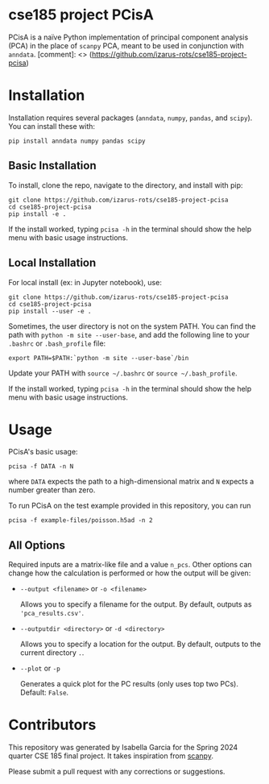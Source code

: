 # cse185 project PCisA

PCisA is a naïve Python implementation of principal component analysis (PCA) in the place of `scanpy` PCA, meant to be used in conjunction with `anndata`.
[comment]: <> (https://github.com/izarus-rots/cse185-project-pcisa)

# Installation

Installation requires several packages (`anndata`, `numpy`, `pandas`, and `scipy`). You can install these with:

```
pip install anndata numpy pandas scipy
```

## Basic Installation
To install, clone the repo, navigate to the directory, and install with pip:

```
git clone https://github.com/izarus-rots/cse185-project-pcisa
cd cse185-project-pcisa
pip install -e .
```

If the install worked, typing `pcisa -h` in the terminal should show the help menu with basic usage instructions.

## Local Installation
For local install (ex: in Jupyter notebook), use:
```
git clone https://github.com/izarus-rots/cse185-project-pcisa
cd cse185-project-pcisa
pip install --user -e .
```

Sometimes, the user directory is not on the system PATH. You can find the path with `python -m site --user-base`, and add the following line to your `.bashrc` or `.bash_profile` file: 

```
export PATH=$PATH:`python -m site --user-base`/bin
``` 

Update your PATH with `source ~/.bashrc` or `source ~/.bash_profile`.

If the install worked, typing `pcisa -h` in the terminal should show the help menu with basic usage instructions.

# Usage

PCisA's basic usage:

```
pcisa -f DATA -n N
```

where `DATA` expects the path to a high-dimensional matrix and `N` expects a number greater than zero.

To run PCisA on the test example provided in this repository, you can run

```
pcisa -f example-files/poisson.h5ad -n 2
```

## All Options

Required inputs are a matrix-like file and a value `n_pcs`. Other options can change how the calculation is performed or how the output will be given:
- `--output <filename>` or `-o <filename>`

    Allows you to specify a filename for the output. By default, outputs as `'pca_results.csv'`.

- `--outputdir <directory>` or `-d <directory>`

    Allows you to specify a location for the output. By default, outputs to the current directory `.`.
- `--plot` or `-p`

    Generates a quick plot for the PC results (only uses top two PCs). Default: `False`.

# Contributors

This repository was generated by Isabella Garcia for the Spring 2024 quarter CSE 185 final project. It takes inspiration from [scanpy](https://scanpy.readthedocs.io/en/stable/).

Please submit a pull request with any corrections or suggestions.
